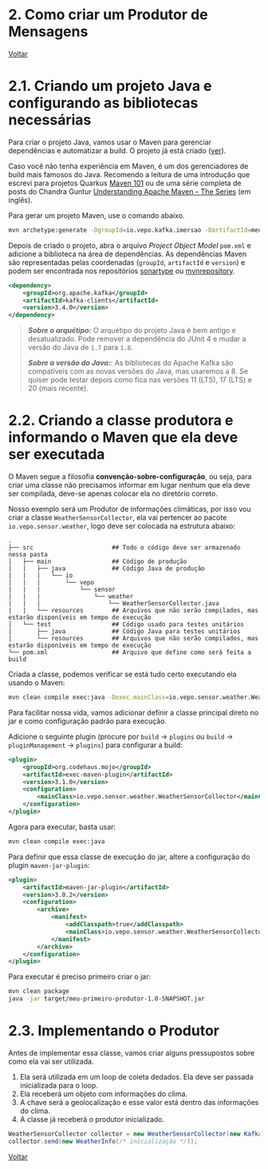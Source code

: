 # 2. Como criar um Produtor de Mensagens

[Voltar](./01-configurar-broker-kafka.md)


# 2.1. Criando um projeto Java e configurando as bibliotecas necessárias

Para criar o projeto Java, vamos usar o Maven para gerenciar dependências e automatizar a build. O projeto já está criado ([ver](./produtor/meu-primeiro-produtor)).

Caso você não tenha experiência em Maven, é um dos gerenciadores de build mais famosos do Java. Recomendo a leitura de uma introdução que escrevi para projetos Quarkus [Maven 101](https://github.com/dev-roadmap/backend-roadmap/blob/main/caso-de-uso-00-configurando-um-projeto-quarkus.md#maven-101) ou de uma série completa de posts do Chandra Guntur [Understanding Apache Maven – The Series](https://cguntur.me/2020/05/20/understanding-apache-maven-the-series/) (em inglês).

Para gerar um projeto Maven, use o comando abaixo.

```bash
mvn archetype:generate -DgroupId=io.vepo.kafka.imersao -DartifactId=meu-primeiro-produtor -DarchetypeArtifactId=maven-archetype-quickstart -DarchetypeVersion=1.4 -DinteractiveMode=false
```

Depois de criado o projeto, abra o arquivo _Project Object Model_ `pom.xml` e adicione a biblioteca na área de dependências. As dependências Maven são representadas pelas coordenadas (`groupId`, `artifactId` e `version`) e podem ser encontrada nos repositórios [sonartype](https://central.sonatype.com/artifact/org.apache.kafka/kafka-clients/3.4.0/overview) ou [mvnrepository](https://mvnrepository.com/artifact/org.apache.kafka/kafka-clients/3.4.0).

```xml
<dependency>
    <groupId>org.apache.kafka</groupId>
    <artifactId>kafka-clients</artifactId>
    <version>3.4.0</version>
</dependency>
```

> **_Sobre o arquétipo:_** O arquétipo do projeto Java é bem antigo e desatualizado. Pode remover a dependência do JUnit 4 e mudar a versão do Java de `1.7` para `1.8`.
>
> **_Sobre a versão do Java:_**: As bibliotecas do Apache Kafka são compatíveis com as novas versões do Java, mas usaremos a 8. Se quiser pode testar depois como fica nas versões 11 (LTS), 17 (LTS) e 20 (mais recente).

# 2.2. Criando a classe produtora e informando o Maven que ela deve ser executada

O Maven segue a filosofia **convenção-sobre-configuração**, ou seja, para criar uma classe não precisamos informar em lugar nenhum que ela deve ser compilada, deve-se apenas colocar ela no diretório correto.

Nosso exemplo será um Produtor de informações climáticas, por isso vou criar a classe `WeatherSensorCollector`, ela vai pertencer ao pacote `io.vepo.sensor.weather`, logo deve ser colocada na estrutura abaixo:

```
.
├── src                      ## Todo o código deve ser armazenado nessa pasta
│   ├── main                 ## Código de produção
|   |   ├── java             ## Código Java de produção
|   |   |   └── io
|   |   |       └── vepo
|   |   |           └── sensor
|   |   |               └── weather
|   |   |                   └── WeatherSensorCollector.java
|   |   └── resources        ## Arquivos que não serão compilados, mas estarão disponíveis em tempo de execução
│   └── test                 ## Código usado para testes unitários
|       ├── java             ## Código Java para testes unitários
|       └── resources        ## Arquivos que não serão compilados, mas estarão disponíveis em tempo de execução
└── pom.xml                  ## Arquivo que define como será feita a build
```

Criada a classe, podemos verificar se está tudo certo executando ela usando o Maven:

```bash
mvn clean compile exec:java -Dexec.mainClass=io.vepo.sensor.weather.WeatherSensorCollector
```

Para facilitar nossa vida, vamos adicionar definir a classe principal direto no jar e como configuração padrão para execução.

Adicione o seguinte plugin (procure por `build` → `plugins` ou `build` → `pluginManagement` → `plugins`) para configurar a build:

```xml
<plugin>
    <groupId>org.codehaus.mojo</groupId>
    <artifactId>exec-maven-plugin</artifactId>
    <version>3.1.0</version>
    <configuration>
        <mainClass>io.vepo.sensor.weather.WeatherSensorCollector</mainClass>
    </configuration>
</plugin>
```

Agora para executar, basta usar:

```bash
mvn clean compile exec:java
```

Para definir que essa classe de execução do jar, altere a configuração do plugin `maven-jar-plugin`:

```xml
<plugin>
    <artifactId>maven-jar-plugin</artifactId>
    <version>3.0.2</version>
    <configuration>
        <archive>
            <manifest>
                <addClasspath>true</addClasspath>
                <mainClass>io.vepo.sensor.weather.WeatherSensorCollector</mainClass>
            </manifest>
        </archive>
    </configuration>
</plugin>
```

Para executar é preciso primeiro criar o jar:

```bash
mvn clean package
java -jar target/meu-primeiro-produtor-1.0-SNAPSHOT.jar
```

# 2.3. Implementando o Produtor

Antes de implementar essa classe, vamos criar alguns pressupostos sobre como ela vai ser utilizada.

1. Ela será utilizada em um loop de coleta dedados. Ela deve ser passada inicializada para o loop.
2. Ela receberá um objeto com informações do clima.
3. A chave será a geolocalização e esse valor está dentro das informações do clima.
4. A classe já receberá o produtor inicializado.

```java
WeatherSensorCollector collector = new WeatherSensorCollector(new KafkaProducer(/* inicialização */));
collector.send(new WeatherInfo(/* inicialização */));
```


[Voltar](./01-configurar-broker-kafka.md)